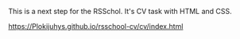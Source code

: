 This is a next step for the RSSchol. It's CV task with HTML and CSS. 


https://Plokijuhys.github.io/rsschool-cv/cv/index.html
